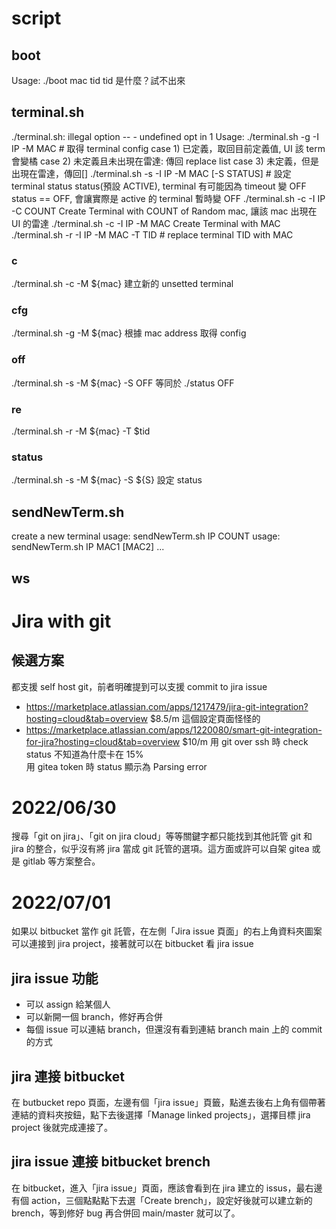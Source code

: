 # script
## boot
Usage: ./boot mac tid
tid 是什麼？試不出來
## terminal.sh
./terminal.sh: illegal option -- -
undefined opt  in 1
Usage:
  ./terminal.sh -g -I IP -M MAC             # 取得 terminal config
    case 1) 已定義，取回目前定義值, UI 該 term 會變橘
    case 2) 未定義且未出現在雷達: 傳回 replace list
    case 3) 未定義，但是出現在雷達，傳回[]
  ./terminal.sh -s -I IP -M MAC [-S STATUS] # 設定 terminal status
    status(預設 ACTIVE), terminal 有可能因為 timeout 變 OFF
    status == OFF, 會讓實際是 active 的 terminal 暫時變 OFF
  ./terminal.sh -c -I IP -C COUNT
    Create Terminal with COUNT of Random mac, 讓該 mac 出現在 UI 的雷達
  ./terminal.sh -c -I IP -M MAC
    Create Terminal with MAC
  ./terminal.sh -r -I IP -M MAC -T TID # replace terminal TID with MAC
### c 
./terminal.sh -c -M ${mac}
建立新的 unsetted terminal
### cfg
./terminal.sh -g -M ${mac}
根據 mac address 取得 config
### off
./terminal.sh -s -M ${mac} -S OFF
等同於 ./status <MAC> OFF
### re
./terminal.sh -r -M ${mac} -T $tid
### status
./terminal.sh -s -M ${mac} -S ${S}
設定 status
## sendNewTerm.sh
create a new terminal
usage: sendNewTerm.sh IP COUNT
usage: sendNewTerm.sh IP MAC1 [MAC2] ...
## ws

# Jira with git
## 候選方案
都支援 self host git，前者明確提到可以支援 commit to jira issue
- https://marketplace.atlassian.com/apps/1217479/jira-git-integration?hosting=cloud&tab=overview
$8.5/m
這個設定頁面怪怪的
- https://marketplace.atlassian.com/apps/1220080/smart-git-integration-for-jira?hosting=cloud&tab=overview
$10/m
用 git over ssh 時 check status 不知道為什麼卡在 15%  
用 gitea token 時 status 顯示為 Parsing error   

# 2022/06/30
搜尋「git on jira」、「git on jira cloud」等等關鍵字都只能找到其他託管 git 和 jira 的整合，似乎沒有將 jira 當成 git 託管的選項。這方面或許可以自架 gitea 或是 gitlab 等方案整合。

# 2022/07/01
如果以 bitbucket 當作 git 託管，在左側「Jira issue 頁面」的右上角資料夾圖案可以連接到 jira project，接著就可以在 bitbucket 看 jira issue  
## jira issue 功能
- 可以 assign 給某個人
- 可以新開一個 branch，修好再合併
- 每個 issue 可以連結 branch，但還沒有看到連結 branch main 上的 commit 的方式

## jira 連接 bitbucket
在 butbucket repo 頁面，左邊有個「jira issue」頁籤，點進去後右上角有個帶著連結的資料夾按鈕，點下去後選擇「Manage linked projects」，選擇目標 jira project 後就完成連接了。

## jira issue 連接 bitbucket brench
在 bitbucket，進入「jira issue」頁面，應該會看到在 jira 建立的 issus，最右邊有個 action，三個點點點下去選「Create brench」，設定好後就可以建立新的 brench，等到修好 bug 再合併回 main/master 就可以了。
